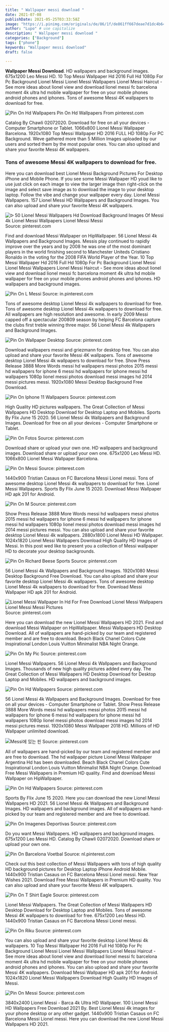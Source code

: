 ```yaml
---
title: " Wallpaper messi download "
date: 2021-07-08
publishDate: 2021-05-25T03:33:58Z
image: "https://i.pinimg.com/originals/de/86/1f/de861ff667deae7d1dc4b645311edbb6.jpg"
author: "Lupo" # use capitalize
description: " Wallpaper messi download "
categories: ["Background"]
tags: ["phone"]
keywords: "Wallpaper messi download"
draft: false

---
```



**Wallpaper Messi Download**. HD wallpapers and background images. 675x1200 Leo Messi HD. 10 Top Messi Wallpaper Hd 2016 Full Hd 1080p For Pc Background Lionel Messi Lionel Messi Wallpapers Lionel Messi Haircut - See more ideas about lionel view and download lionel messi fc barcelona moment 4k ultra hd mobile wallpaper for free on your mobile phones android phones and iphones. Tons of awesome Messi 4K wallpapers to download for free.

![Pin On Hd Wallpapers](https://i.pinimg.com/originals/05/c5/9a/05c59a5d28c9bf2d50f3653f3b8254e2.jpg "Pin On Hd Wallpapers")
Pin On Hd Wallpapers From pinterest.com


Catalog By Chawli 02072020. Download for free on all your devices - Computer Smartphone or Tablet. 1066x800 Lionel Messi Wallpaper Barcelona. 1920x1080 Top Messi Wallpaper HD 2016 FULL HD 1080p For PC Background. Weve gathered more than 5 Million Images uploaded by our users and sorted them by the most popular ones. You can also upload and share your favorite Messi 4K wallpapers.

### Tons of awesome Messi 4K wallpapers to download for free.

Here you can download best Lionel Messi Background Pictures For Desktop iPhone and Mobile Phone. If you see some Messi Wallpaper HD youd like to use just click on each image to view the larger image then right-click on the image and select save image as to download the image to your desktop laptop. Follow the vibe and change your wallpaper every day. Lionel Messi Wallpapers. 157 Lionel Messi HD Wallpapers and Background Images. You can also upload and share your favorite Messi 4K wallpapers.


![ᐅ 50 Lionel Messi Wallpapers Hd Download Background Images Of Messi 4k Lionel Messi Wallpapers Lionel Messi Messi](https://i.pinimg.com/originals/9f/2c/01/9f2c018440de50cf4c2697abcc0542c1.jpg "ᐅ 50 Lionel Messi Wallpapers Hd Download Background Images Of Messi 4k Lionel Messi Wallpapers Lionel Messi Messi")
Source: pinterest.com

Find and download Messi Wallpaper on HipWallpaper. 56 Lionel Messi 4k Wallpapers and Background Images. Messis play continued to rapidly improve over the years and by 2008 he was one of the most dominant players in the world finishing second to Manchester Uniteds Cristiano Ronaldo in the voting for the 2008 FIFA World Player of the Year. 10 Top Messi Wallpaper Hd 2016 Full Hd 1080p For Pc Background Lionel Messi Lionel Messi Wallpapers Lionel Messi Haircut - See more ideas about lionel view and download lionel messi fc barcelona moment 4k ultra hd mobile wallpaper for free on your mobile phones android phones and iphones. HD wallpapers and background images.

![Pin On L Messi](https://i.pinimg.com/736x/75/f6/9c/75f69c0bb762ed2f67c47bf65950267e.jpg "Pin On L Messi")
Source: in.pinterest.com

Tons of awesome desktop Lionel Messi 4k wallpapers to download for free. Tons of awesome desktop Lionel Messi 4k wallpapers to download for free. All wallpapers are high resolution and awesome. In early 2009 Messi capped off a spectacular 200809 season by helping FC Barcelona capture the clubs first treble winning three major. 56 Lionel Messi 4k Wallpapers and Background Images.

![Pin On Wallpaper Desktop](https://i.pinimg.com/736x/93/49/c1/9349c19734c9308d85b11f10f40f3401.jpg "Pin On Wallpaper Desktop")
Source: pinterest.com

Download wallpapers messi and griezmann for desktop free. You can also upload and share your favorite Messi 4K wallpapers. Tons of awesome desktop Lionel Messi 4k wallpapers to download for free. Show Press Release 3888 More Words messi hd wallpapers messi photos 2015 messi hd wallpapers for iphone 6 messi hd wallpapers for iphone messi hd wallpapers 1080p lionel messi photos download messi images hd 2014 messi pictures messi. 1920x1080 Messi Desktop Background Free Download.

![Pin On Iphone 11 Wallpapers](https://i.pinimg.com/originals/eb/b7/d3/ebb7d3f08d297699ddc3ebf2e7640b9f.jpg "Pin On Iphone 11 Wallpapers")
Source: pinterest.com

High Quality HD pictures wallpapers. The Great Collection of Messi Wallpapers HD Desktop Download for Desktop Laptop and Mobiles. Sports By Flix June 15 2020. 56 Lionel Messi 4k Wallpapers and Background Images. Download for free on all your devices - Computer Smartphone or Tablet.

![Pin On Fotos](https://i.pinimg.com/originals/1e/ed/5c/1eed5c6b39613c832dbb28ed59ce663e.png "Pin On Fotos")
Source: pinterest.com

Download share or upload your own one. HD wallpapers and background images. Download share or upload your own one. 675x1200 Leo Messi HD. 1066x800 Lionel Messi Wallpaper Barcelona.

![Pin On Messi](https://i.pinimg.com/originals/c2/87/99/c28799d7f7d82f1d992aa5c4a69a7e64.jpg "Pin On Messi")
Source: pinterest.com

1440x900 Tristian Casaus on FC Barcelona Messi Lionel messi. Tons of awesome desktop Lionel Messi 4k wallpapers to download for free. Lionel Messi Wallpapers. Sports By Flix June 15 2020. Download Messi Wallpaper HD apk 201 for Android.

![Pin On M](https://i.pinimg.com/originals/19/44/cb/1944cb9045ac31505571c8e0f0f13508.jpg "Pin On M")
Source: pinterest.com

Show Press Release 3888 More Words messi hd wallpapers messi photos 2015 messi hd wallpapers for iphone 6 messi hd wallpapers for iphone messi hd wallpapers 1080p lionel messi photos download messi images hd 2014 messi pictures messi. You can also upload and share your favorite desktop Lionel Messi 4k wallpapers. 2880x1800 Lionel Messi HD Wallpaper. 1024x1820 Lionel Messi Wallpapers Download High Quality HD Images of Messi. In this post wed like to present you a collection of Messi wallpaper HD to decorate your desktop backgrounds.

![Pin On Richard Beese Sports](https://i.pinimg.com/originals/a4/6e/dc/a46edc7307cc71331632caf99cfc48ad.jpg "Pin On Richard Beese Sports")
Source: pinterest.com

56 Lionel Messi 4k Wallpapers and Background Images. 1920x1080 Messi Desktop Background Free Download. You can also upload and share your favorite desktop Lionel Messi 4k wallpapers. Tons of awesome desktop Lionel Messi 4k wallpapers to download for free. Download Messi Wallpaper HD apk 201 for Android.

![Lionel Messi Wallpaper In Hd For Free Download Lionel Messi Wallpapers Lionel Messi Messi Pictures](https://i.pinimg.com/564x/69/f5/e1/69f5e12dd9ee98b9ab5411f4fd33a1bf.jpg "Lionel Messi Wallpaper In Hd For Free Download Lionel Messi Wallpapers Lionel Messi Messi Pictures")
Source: pinterest.com

Here you can download the new Lionel Messi Wallpapers HD 2021. Find and download Messi Wallpaper on HipWallpaper. Messi Wallpapers HD Desktop Download. All of wallpapers are hand-picked by our team and registered member and are free to download. Beach Black Chanel Сolors Cute Inspirational London Louis Vuitton Minimalist NBA Night Orange.

![Pin On My Pic](https://i.pinimg.com/originals/d2/44/3a/d2443a638eb9bb01c0bff5514c0790c7.jpg "Pin On My Pic")
Source: pinterest.com

Lionel Messi Wallpapers. 56 Lionel Messi 4k Wallpapers and Background Images. Thousands of new high quality pictures added every day. The Great Collection of Messi Wallpapers HD Desktop Download for Desktop Laptop and Mobiles. HD wallpapers and background images.

![Pin On Hd Wallpapers](https://i.pinimg.com/originals/19/cf/d2/19cfd2b76b147d28fca9591576dada42.jpg "Pin On Hd Wallpapers")
Source: pinterest.com

56 Lionel Messi 4k Wallpapers and Background Images. Download for free on all your devices - Computer Smartphone or Tablet. Show Press Release 3888 More Words messi hd wallpapers messi photos 2015 messi hd wallpapers for iphone 6 messi hd wallpapers for iphone messi hd wallpapers 1080p lionel messi photos download messi images hd 2014 messi pictures messi. 1920x1080 Messi Wallpaper 2018 HD. Millions of HD Wallpaper unlimited download.

![Messi에 있는 핀](https://i.pinimg.com/originals/d7/84/e1/d784e1e2a6b3022ec4f82eead807935f.png "Messi에 있는 핀")
Source: pinterest.com

All of wallpapers are hand-picked by our team and registered member and are free to download. The hd wallpaper picture Lionel Messi Wallpaper Argentina Hd has been downloaded. Beach Black Chanel Сolors Cute Inspirational London Louis Vuitton Minimalist NBA Night Orange. Download Free Messi Wallpapers in Premium HD quality. Find and download Messi Wallpaper on HipWallpaper.

![Pin On Hd Wallpapers](https://i.pinimg.com/originals/05/c5/9a/05c59a5d28c9bf2d50f3653f3b8254e2.jpg "Pin On Hd Wallpapers")
Source: pinterest.com

Sports By Flix June 15 2020. Here you can download the new Lionel Messi Wallpapers HD 2021. 56 Lionel Messi 4k Wallpapers and Background Images. HD wallpapers and background images. All of wallpapers are hand-picked by our team and registered member and are free to download.

![Pin On Imagenes Deportivas](https://i.pinimg.com/564x/8f/8e/a7/8f8ea700deb03b8d297663c3f9c94386.jpg "Pin On Imagenes Deportivas")
Source: pinterest.com

Do you want Messi Wallpapers. HD wallpapers and background images. 675x1200 Leo Messi HD. Catalog By Chawli 02072020. Download share or upload your own one.

![Pin On Barcelona Voetbal](https://i.pinimg.com/736x/80/5b/c2/805bc282bb7412c8f7c91f2fcb3edf97.jpg "Pin On Barcelona Voetbal")
Source: nl.pinterest.com

Check out this best collection of Messi Wallpapers with tons of high quality HD background pictures for Desktop Laptop iPhone Android Mobile. 1440x900 Tristian Casaus on FC Barcelona Messi Lionel messi. New Year Wishes 2021. Download Free Messi Wallpapers in Premium HD quality. You can also upload and share your favorite Messi 4K wallpapers.

![Pin On T Shirt Eagle](https://i.pinimg.com/736x/7b/99/79/7b997925338f6375a61d3c4b6a7d6a46.jpg "Pin On T Shirt Eagle")
Source: pinterest.com

Lionel Messi Wallpapers. The Great Collection of Messi Wallpapers HD Desktop Download for Desktop Laptop and Mobiles. Tons of awesome Messi 4K wallpapers to download for free. 675x1200 Leo Messi HD. 1440x900 Tristian Casaus on FC Barcelona Messi Lionel messi.

![Pin On Riku](https://i.pinimg.com/originals/c1/be/9b/c1be9b01493e09098f6411d8c3f7cd67.jpg "Pin On Riku")
Source: pinterest.com

You can also upload and share your favorite desktop Lionel Messi 4k wallpapers. 10 Top Messi Wallpaper Hd 2016 Full Hd 1080p For Pc Background Lionel Messi Lionel Messi Wallpapers Lionel Messi Haircut - See more ideas about lionel view and download lionel messi fc barcelona moment 4k ultra hd mobile wallpaper for free on your mobile phones android phones and iphones. You can also upload and share your favorite Messi 4K wallpapers. Download Messi Wallpaper HD apk 201 for Android. 1024x1820 Lionel Messi Wallpapers Download High Quality HD Images of Messi.

![Pin On Messi](https://i.pinimg.com/originals/de/86/1f/de861ff667deae7d1dc4b645311edbb6.jpg "Pin On Messi")
Source: pinterest.com

3840x2400 Lionel Messi - Barca 4k Ultra HD Wallpaper. 100 Lionel Messi HD Wallpapers Free Download 2021 By. Best Lionel Messi 4k images for your phone desktop or any other gadget. 1440x900 Tristian Casaus on FC Barcelona Messi Lionel messi. Here you can download the new Lionel Messi Wallpapers HD 2021.

